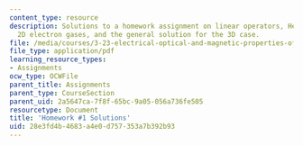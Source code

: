 ```yaml
---
content_type: resource
description: Solutions to a homework assignment on linear operators, Hermitian operators,
  2D electron gases, and the general solution for the 3D case.
file: /media/courses/3-23-electrical-optical-and-magnetic-properties-of-materials-fall-2007/28e3fd4b4683a4e0d757353a7b392b93_sol1.pdf
file_type: application/pdf
learning_resource_types:
- Assignments
ocw_type: OCWFile
parent_title: Assignments
parent_type: CourseSection
parent_uid: 2a5647ca-7f8f-65bc-9a05-056a736fe505
resourcetype: Document
title: 'Homework #1 Solutions'
uid: 28e3fd4b-4683-a4e0-d757-353a7b392b93
---
```

